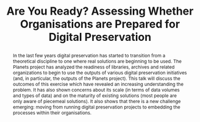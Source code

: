 ---
abstract: 'In the last few years digital preservation has started to transition from
  a theoretical discipline to one where real solutions are beginning to be used. The
  Planets project has analyzed the readiness of libraries, archives and related organizations
  to begin to use the outputs of various digital preservation initiatives (and, in
  particular, the outputs of the Planets project). This talk will discuss the outcomes
  of this exercise which have revealed an increasing understanding the problem. It
  has also shown concerns about its scale (in terms of data volumes and types of data)
  and on the maturity of existing solutions (most people are only aware of piecemeal
  solutions). It also shows that there is a new challenge emerging: moving from running
  digital preservation projects to embedding the processes within their organisations. '
creators:
- Sharpe, Robert
- Billenness, Clive
- Jardine, Lewis
- Farquhar, Adam
- Duckworth, James
- Sinclair, Pauline
- Keen, Ann
- Humphreys, Jane
date: null
document_url: https://services.phaidra.univie.ac.at/api/object/o:294014/download
grand_parent: iPRES
institutions: []
keywords:
- san francisco
landing_page_url: https://phaidra.univie.ac.at/o:294014
language: eng
layout: publication
license: CC BY-SA 3.0 AT
notes_url: null
parent: iPRES 2009
presentation_url: null
publication_type: paper
size: 970025
source_name: iPRES
title: Are You Ready? Assessing Whether Organisations are Prepared for Digital Preservation
year: 2009
---